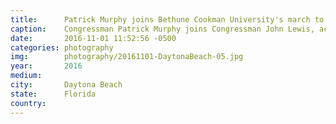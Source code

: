 ```yaml
---
title:  	Patrick Murphy joins Bethune Cookman University's march to the polls
caption:	Congressman Patrick Murphy joins Congressman John Lewis, actress Aja Naomi King, and Bethune Cookman University President Edison O. Jackson at the head of the university's march to the polls
date:   	2016-11-01 11:52:56 -0500
categories: photography
img:		photography/20161101-DaytonaBeach-05.jpg
year:		2016
medium:
city:		Daytona Beach
state:		Florida
country:
---
```

